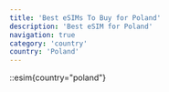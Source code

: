 ```yaml
---
title: 'Best eSIMs To Buy for Poland'
description: 'Best eSIM for Poland'
navigation: true
category: 'country'
country: 'Poland'
---
```


::esim{country="poland"}
